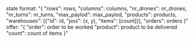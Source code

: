 state format:
"{
	"rows": rows,
	"columns": columns,
	"nr_drones": nr_drones,
	"nr_turns": nr_turns,
	"max_paylod": max_paylod,
	"products": products,
	"warehouses": [{"id": id, "pos": (x, y), "items": [count]}],
	"orders": orders
}"
offer:
"{
	"order": order to be worked
	"product": product to be delivered
	"count": count of items
}"
